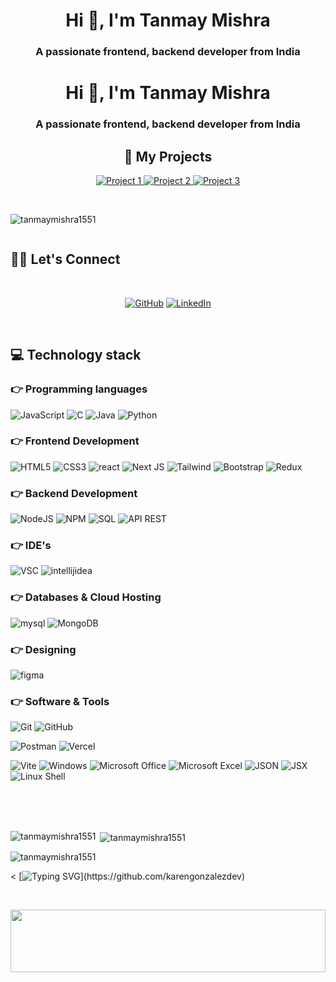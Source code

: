 <h1 align="center">Hi 👋, I'm Tanmay Mishra</h1>
<h3 align="center">A passionate frontend, backend developer from India</h3>
<h1 align="center">Hi 👋, I'm Tanmay Mishra</h1>
<h3 align="center">A passionate frontend, backend developer from India</h3>

<!-- 🔗 Projects Section -->
<h2 align="center">📌 My Projects</h2>
<p align="center">
  <a href=https://ravishing-attire.vercel.app/" target="_blank">
    <img src="https://img.shields.io/badge/Project%201-blue?style=for-the-badge&logo=github" alt="Project 1"/>
  </a>
  <a href="https://github.com/tanmaymishra1551/project2" target="_blank">
    <img src="https://img.shields.io/badge/Project%202-green?style=for-the-badge&logo=github" alt="Project 2"/>
  </a>
  <a href="https://github.com/tanmaymishra1551/project3" target="_blank">
    <img src="https://img.shields.io/badge/Project%203-orange?style=for-the-badge&logo=github" alt="Project 3"/>
  </a>
</p>
<br/>
<p align="left"> <img src="https://komarev.com/ghpvc/?username=tanmaymishra1551&label=Profile%20views&color=0e75b6&style=flat" alt="tanmaymishra1551" /> </p>

<p align="left"> <a href="https://twitter.com/" target="blank"><img src="https://img.shields.io/twitter/follow/?logo=twitter&style=for-the-badge" alt="" /></a> </p>

## 🙋‍♂ Let's Connect 
<br/>
<p align="center">
	<a href="https://github.com/tanmaymishra1551"><img src="https://img.icons8.com/bubbles/50/000000/github.png" alt="GitHub"/></a>
	<a href="https://www.linkedin.com/in/mishra-tanmay/"><img src="https://img.icons8.com/bubbles/50/000000/linkedin.png" alt="LinkedIn"/></a>
</p>
<br/>

## 💻 Technology stack

### 👉 Programming languages
![JavaScript](https://img.shields.io/badge/javascript-%23323330.svg?style=for-the-badge&logo=javascript&logoColor=%23F7DF1E)
![C](https://img.shields.io/badge/C-00599C?style=for-the-badge&logo=c&logoColor=white)
![Java](https://img.shields.io/badge/java-%23ED8B00.svg?style=for-the-badge&logo=openjdk&logoColor=white)
![Python](https://img.shields.io/badge/Python-3776AB?style=for-the-badge&logo=python&logoColor=white)

### 👉 Frontend Development
![HTML5](https://img.shields.io/badge/html5-%23E34F26.svg?style=for-the-badge&logo=html5&logoColor=white)
![CSS3](https://img.shields.io/badge/css3-%231572B6.svg?style=for-the-badge&logo=css3&logoColor=white)
![react](https://img.shields.io/badge/react.js-61DAFB.svg?style=for-the-badge&logo=react&logoColor=black)
![Next JS](https://img.shields.io/badge/Next-black?style=for-the-badge&logo=next.js&logoColor=white)
![Tailwind](https://img.shields.io/badge/tailwindcss-%2338B2AC.svg?style=for-the-badge&logo=tailwind-css&logoColor=white)
![Bootstrap](https://img.shields.io/badge/bootstrap-%238511FA.svg?style=for-the-badge&logo=bootstrap&logoColor=white)
![Redux](https://img.shields.io/badge/redux-%23593d88.svg?style=for-the-badge&logo=redux&logoColor=white)

### 👉 Backend Development
![NodeJS](https://img.shields.io/badge/node.js-6DA55F?style=for-the-badge&logo=node.js&logoColor=white)
![NPM](https://img.shields.io/badge/NPM-%23000000.svg?style=for-the-badge&logo=npm&logoColor=white)
![SQL](https://img.shields.io/badge/SQL-black?style=for-the-badge)
![API REST](https://img.shields.io/badge/API_REST-beige?style=for-the-badge)

### 👉 IDE's
![VSC](http://img.shields.io/badge/-VS%20Code-000000?style=for-the-badge&logo=Visual-studio-code&logoColor=blue)
![intellijidea](https://img.shields.io/badge/intellij_idea-000000.svg?style=for-the-badge&logo=intellijidea&logoColor=white)

### 👉 Databases & Cloud Hosting
![mysql](https://img.shields.io/badge/mysql-4479A1.svg?style=for-the-badge&logo=mysql&logoColor=white)
![MongoDB](https://img.shields.io/badge/MongoDB-green?style=for-the-badge&logo=MongoDB&logoColor=White)

### 👉 Designing
![figma](https://img.shields.io/badge/figma-F24E1E.svg?style=for-the-badge&logo=figma&logoColor=white)

### 👉 Software & Tools
![Git](https://img.shields.io/badge/git%20-%23F05033.svg?&style=for-the-badge&logo=git&logoColor=white)
![GitHub](https://img.shields.io/badge/github-%23121011.svg?style=for-the-badge&logo=github&logoColor=white)

![Postman](https://img.shields.io/badge/Postman-FF6C37?style=for-the-badge&logo=postman&logoColor=white)
![Vercel](https://img.shields.io/badge/vercel-%23000000.svg?style=for-the-badge&logo=vercel&logoColor=white)

![Vite](https://img.shields.io/badge/Vite-white?style=for-the-badge&logo=vite&logoColor=black)
![Windows](https://img.shields.io/badge/Windows-0078D6?style=for-the-badge&logo=windows&logoColor=white)
![Microsoft Office](https://img.shields.io/badge/Microsoft_Office-D83B01?style=for-the-badge&logo=microsoft-office&logoColor=white)
![Microsoft Excel](https://img.shields.io/badge/Microsoft_Excel-217346?style=for-the-badge&logo=microsoft-excel&logoColor=white)
![JSON](https://img.shields.io/badge/JSON-yellow?style=for-the-badge&logo=json)
![JSX](https://img.shields.io/badge/JSX-silver?style=for-the-badge)
![Linux Shell](https://img.shields.io/badge/Linux_Shell-white?style=for-the-badge&logo=linux&logoColor=black)


<br/><br/><br/>

<p><img align="left" src="https://github-readme-stats.vercel.app/api/top-langs?username=tanmaymishra1551&show_icons=true&locale=en&layout=compact" alt="tanmaymishra1551" /></p>

<p>&nbsp;<img align="center" src="https://github-readme-stats.vercel.app/api?username=tanmaymishra1551&show_icons=true&locale=en" alt="tanmaymishra1551" /></p>

<p><img align="center" src="https://github-readme-streak-stats.herokuapp.com/?user=tanmaymishra1551&" alt="tanmaymishra1551" /></p>

<
[![Typing SVG](https://readme-typing-svg.herokuapp.com/?lines=Thanks+For+Visiting!!&color="a349a4")](https://github.com/karengonzalezdev)

<br/>

<picture> <img align="center" width="100%" height="100px" src="https://github.com/karengonzalezdev/Images/blob/main/animatedBanner.gif?raw=true"></picture>
<br/>

